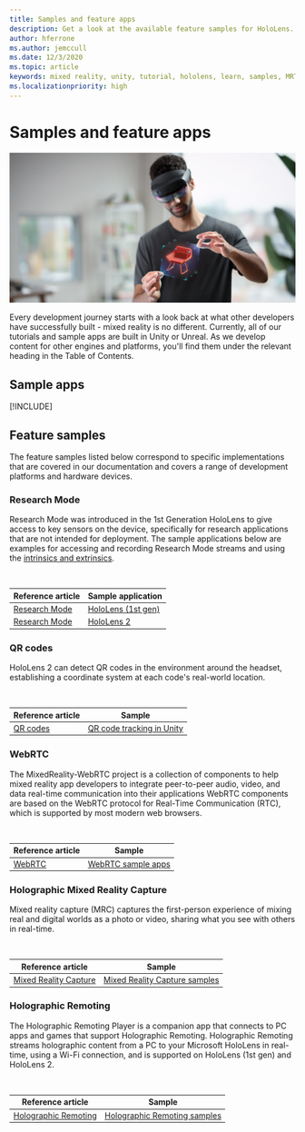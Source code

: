 ```yaml
---
title: Samples and feature apps
description: Get a look at the available feature samples for HoloLens.
author: hferrone
ms.author: jemccull
ms.date: 12/3/2020
ms.topic: article
keywords: mixed reality, unity, tutorial, hololens, learn, samples, MRTK, research mode, HoloLens 2, qr codes, WebRTC, mixed reality capture, holographic remoting, UX Tools
ms.localizationpriority: high
---
```


# Samples and feature apps

![Picture of a user wearing a HoloLens and manipulating a hologram with hand movement](unreal/images/unreal-developer.jpg)

Every development journey starts with a look back at what other developers have successfully built - mixed reality is no different. Currently, all of our tutorials and sample apps are built in Unity or Unreal. As we develop content for other engines and platforms, you'll find them under the relevant heading in the Table of Contents.

## Sample apps

[!INCLUDE[](includes/tabs-samples.md)]

## Feature samples

The feature samples listed below correspond to specific implementations that are covered in our documentation and covers a range of development platforms and hardware devices.

### Research Mode

Research Mode was introduced in the 1st Generation HoloLens to give access to key sensors on the device, specifically for research applications that are not intended for deployment. The sample applications below are examples for accessing and recording Research Mode streams and using the [intrinsics and extrinsics](https://docs.microsoft.com/windows/mixed-reality/locatable-camera#locating-the-device-camera-in-the-world).

<br>

| Reference article | Sample application |
| --- | --- |
| [Research Mode](platform-capabilities-and-apis/research-mode.md) | [HoloLens (1st gen)](https://github.com/microsoft/HoloLensForCV/tree/master/Samples) |
| [Research Mode](platform-capabilities-and-apis/research-mode.md) | [HoloLens 2](https://github.com/microsoft/HoloLens2ForCV/tree/main/Samples) |

### QR codes

HoloLens 2 can detect QR codes in the environment around the headset, establishing a coordinate system at each code's real-world location.

<br>

| Reference article | Sample |
| --- | --- |
| [QR codes](platform-capabilities-and-apis/qr-code-tracking.md) | [QR code tracking in Unity](https://github.com/chgatla-microsoft/QRTracking/tree/master/SampleQRCodes) |

### WebRTC

The MixedReality-WebRTC project is a collection of components to help mixed reality app developers to integrate peer-to-peer audio, video, and data real-time communication into their applications WebRTC components are based on the WebRTC protocol for Real-Time Communication (RTC), which is supported by most modern web browsers.

<br>

| Reference article | Sample |
| --- | --- |
| [WebRTC](https://microsoft.github.io/MixedReality-WebRTC) | [WebRTC sample apps](https://github.com/microsoft/MixedReality-WebRTC/tree/master/examples) |

### Holographic Mixed Reality Capture

Mixed reality capture (MRC) captures the first-person experience of mixing real and digital worlds as a photo or video, sharing what you see with others in real-time.

<br>

| Reference article | Sample |
| --- | --- |
| [Mixed Reality Capture](platform-capabilities-and-apis/mixed-reality-capture-for-developers.md) | [Mixed Reality Capture samples](https://docs.microsoft.com/samples/microsoft/windows-universal-samples/holographicmixedrealitycapture/) |

### Holographic Remoting

The Holographic Remoting Player is a companion app that connects to PC apps and games that support Holographic Remoting. Holographic Remoting streams holographic content from a PC to your Microsoft HoloLens in real-time, using a Wi-Fi connection, and is supported on HoloLens (1st gen) and HoloLens 2.

<br>

| Reference article | Sample |
| --- | --- |
| [Holographic Remoting](platform-capabilities-and-apis/holographic-remoting-player.md) | [Holographic Remoting samples](https://github.com/microsoft/MixedReality-HolographicRemoting-Samples) |